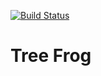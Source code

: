 [![Build Status](https://travis-ci.org/dukegreene/animalia.svg?branch=master)](https://travis-ci.org/dukegreene/animalia)

# Tree Frog